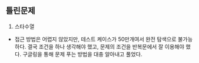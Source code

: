 ## 틀린문제
1. 스타수열
  - 접근 방법은 어렵지 않았지만, 테스트 케이스가 50만개여서 완전 탐색으로 불가능하다. 결국 조건을 하나 생각해야 했고, 문제의 조건을 반복문에서 잘 이용해야 했다.
  구글링을 통해 문제 푸는 방법을 대충 알아내고 풀었다.